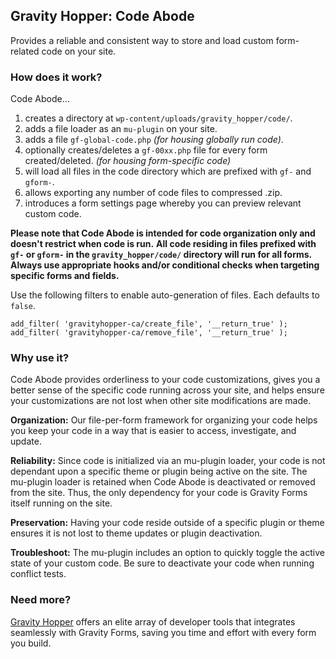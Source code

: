 ## Gravity Hopper: Code Abode
Provides a reliable and consistent way to store and load custom form-related code on your site.

### How does it work?
Code Abode…
1. creates a directory at `wp-content/uploads/gravity_hopper/code/`.
1. adds a file loader as an `mu-plugin` on your site.
1. adds a file `gf-global-code.php` *(for housing globally run code)*.
1. optionally creates/deletes a `gf-00xx.php` file for every form created/deleted. *(for housing form-specific code)*
1. will load all files in the code directory which are prefixed with `gf-` and `gform-`.
1. allows exporting any number of code files to compressed .zip.
1. introduces a form settings page whereby you can preview relevant custom code.

**Please note that Code Abode is intended for code organization only and doesn't restrict when code is run.**
**All code residing in files prefixed with `gf-` or `gform-` in the `gravity_hopper/code/` directory will run for all forms.**
**Always use appropriate hooks and/or conditional checks when targeting specific forms and fields.**

Use the following filters to enable auto-generation of files. Each defaults to `false`.

```
add_filter( 'gravityhopper-ca/create_file', '__return_true' );
add_filter( 'gravityhopper-ca/remove_file', '__return_true' );
```

### Why use it?
Code Abode provides orderliness to your code customizations, gives you a better sense of the specific code running across your site, and helps ensure your customizations are not lost when other site modifications are made.

**Organization:** Our file-per-form framework for organizing your code helps you keep your code in a way that is easier to access, investigate, and update.

**Reliability:** Since code is initialized via an mu-plugin loader, your code is not dependant upon a specific theme or plugin being active on the site. The mu-plugin loader is retained when Code Abode is deactivated or removed from the site. Thus, the only dependency for your code is Gravity Forms itself running on the site.

**Preservation:** Having your code reside outside of a specific plugin or theme ensures it is not lost to theme updates or plugin deactivation.

**Troubleshoot:** The mu-plugin includes an option to quickly toggle the active state of your custom code. Be sure to deactivate your code when running conflict tests.

### Need more?
[Gravity Hopper](https://gravityhopper.com) offers an elite array of developer tools that integrates seamlessly with Gravity Forms, saving you time and effort with every form you build.